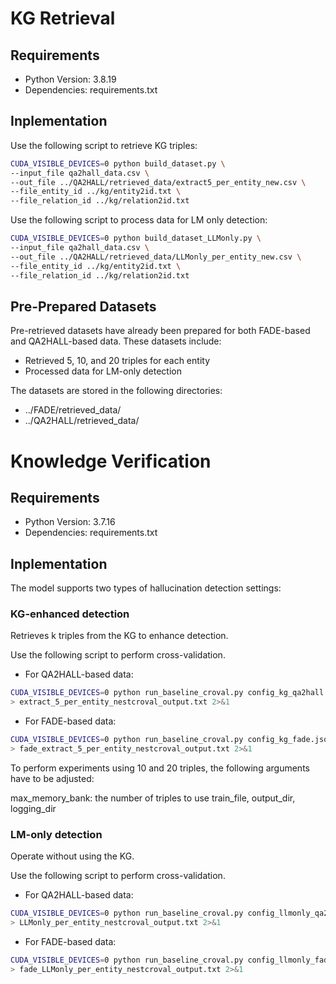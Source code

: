 # KG Retrieval

## Requirements
- Python Version: 3.8.19
- Dependencies: requirements.txt

## Inplementation

Use the following script to retrieve KG triples:
```bash
CUDA_VISIBLE_DEVICES=0 python build_dataset.py \
--input_file qa2hall_data.csv \
--out_file ../QA2HALL/retrieved_data/extract5_per_entity_new.csv \
--file_entity_id ../kg/entity2id.txt \
--file_relation_id ../kg/relation2id.txt
```

Use the following script to process data for LM only detection:
```bash
CUDA_VISIBLE_DEVICES=0 python build_dataset_LLMonly.py \
--input_file qa2hall_data.csv \
--out_file ../QA2HALL/retrieved_data/LLMonly_per_entity_new.csv \
--file_entity_id ../kg/entity2id.txt \
--file_relation_id ../kg/relation2id.txt
```

## Pre-Prepared Datasets
Pre-retrieved datasets have already been prepared for both FADE-based and QA2HALL-based data. These datasets include:
- Retrieved 5, 10, and 20 triples for each entity
- Processed data for LM-only detection

The datasets are stored in the following directories:
- ../FADE/retrieved_data/
- ../QA2HALL/retrieved_data/


# Knowledge Verification

## Requirements
- Python Version: 3.7.16
- Dependencies: requirements.txt

## Inplementation
The model supports two types of hallucination detection settings:

### KG-enhanced detection
Retrieves k triples from the KG to enhance detection.

Use the following script to perform cross-validation.

- For QA2HALL-based data:
```bash
CUDA_VISIBLE_DEVICES=0 python run_baseline_croval.py config_kg_qa2hall.json \
> extract_5_per_entity_nestcroval_output.txt 2>&1
```

- For FADE-based data:
```bash
CUDA_VISIBLE_DEVICES=0 python run_baseline_croval.py config_kg_fade.json \
> fade_extract_5_per_entity_nestcroval_output.txt 2>&1
```

To perform experiments using 10 and 20 triples, the following arguments have to be adjusted:

max_memory_bank: the number of triples to use
train_file, output_dir, logging_dir

### LM-only detection
Operate without using the KG.

Use the following script to perform cross-validation.

- For QA2HALL-based data:
```bash
CUDA_VISIBLE_DEVICES=0 python run_baseline_croval.py config_llmonly_qa2hall.json \
> LLMonly_per_entity_nestcroval_output.txt 2>&1
```

- For FADE-based data:
```bash
CUDA_VISIBLE_DEVICES=0 python run_baseline_croval.py config_llmonly_fade.json \
> fade_LLMonly_per_entity_nestcroval_output.txt 2>&1
```




